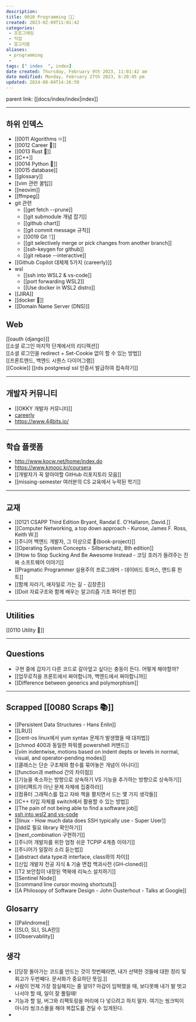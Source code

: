 ```yaml
---
description:
title: 0010 Programming 👩‍💻
created: 2023-02-09T11:01:42
categories: 
 - 프로그래밍
 - 직업
 - 알고리즘
aliases: 
 - programming
 - 
tags: [" index  ", index]
date created: Thursday, February 9th 2023, 11:01:42 am
date modified: Monday, February 27th 2023, 6:20:45 pm
updated: 2024-08-04T14:26:59
---
```


parent link: [[docs/index/index|index]]

---

## 하위 인덱스

- [[0011 Algorithms ♾️]]
- [[0012 Career 💼]]
- [[0013 Rust 🦀]]
- [[C++]]
- [[0014 Python 🐍]]
- [[0015 database]]
- [[glossary]]
- [[vim 관련 꿀팁]]
- [[neovim]]
- [[ffmpeg]]
- git 관련
	- [[get fetch --prune]]
	- [[git submodule 개념 잡기]]
	- [[github chart]]
	- [[git commit message 규칙]]
	- [[0019 Git ᛘ]]
	- [[git selectively merge or pick changes from another branch]]
	- [[ssh-keygen for github]]
	- [[git rebase --interactive]]
- [[Github Copilot 대체제 5가지 {careerly}]]
- wsl
	- [[ssh into WSL2 & vs-code]]
	- [[port forwarding WSL2]]
	- [[Use docker in WSL2 distro]]
- [[JIRA]]
- [[docker 🐳]]
- [[Domain Name Server (DNS)]]

## Web

[[oauth {django}]]  
[[소셜 로그인 마지막 단계에서의 리디렉션]]  
[[소셜 로그인을 redirect + Set-Cookie 없이 할 수 있는 방법]]  
[[프론트엔드, 백엔드 시퀀스 다이어그램]]  
[[Cookie]]
[[rds postgresql ssl 인증서 발급하여 접속하기]]

---

## 개발자 커뮤니티

- [[OKKY 개발자 커뮤니티]]
- [careerly](https://careerly.co.kr/home)
- <https://www.44bits.io/>

___

## 학습 플랫폼

- <http://www.kocw.net/home/index.do>
- <https://www.kmooc.kr/coursera>
- [[개발자가 꼭 알아야할 GitHub 리포지토리 모음]]
- [[missing-semester 여러분의 CS 교육에서 누락된 학기]]
---

## 교재

- [[0121 CSAPP Third Edition Bryant, Randal E. O'Hallaron, David.]]
- [[Computer Networking, a top down approach - Kurose, James F. Ross, Keith W.]]
- [[주니어 백엔드 개발자, 그 이상으로 🚀{book-project}]]
- [[Operating System Concepts - Silberschatz, 8th edition]]
- [[How to Stop Sucking And Be Awesome Instead - 코딩 호러가 들려주는 진짜 소프트웨어 이야기]]
- [[Pragmatic Programmer 실용주의 프로그래머 - 데이비드 토머스, 앤드류 헌트]]
- [[함께 자라기, 애자일로 가는 길 - 김창준]]
- [[Doit 자료구조와 함께 배우는 알고리즘 기초 파이썬 편]]

___

## Utilities

[[0110 Utility 🔧]]

---

## Questions

- 구현 중에 갑자기 다른 코드로 갈아엎고 싶다는 충동이 든다. 어떻게 해야할까?
- [[업무로직을 프론트에서 짜야합니까, 백엔드에서 짜야합니까]]
- [[Difference between generics and polymorphism]]


___

## Scrapped [[0080 Scraps 📚]]

- [[Persistent Data Structures - Hans Enlin]]
- [[LRU]]
- [[cent-os linux에서 yum syntax 문제가 발생했을 때 대처법]]
- [[chmod 400과 동일한 파워셸 powershell 커맨드]]
- [[vim indentwise, motions based on indent depts or levels in normal, visual, and operator-pending modes]]
- [[클래스는 단순 구조체와 함수를 묶어놓은 개념이 아니다]]
- [[function과 method 간의 차이점]]
- [[기능을 축소하는 방향으로 상속하기 VS 기능을 추가하는 방향으로 상속하기]]
- [[아티팩트가 아닌 문제 자체에 집중하라]]
- [[컴퓨터 그래픽스를 접고 자바 책을 펼치면서 드는 몇 가지 생각들]]
- [[C++ 타입 자체를 switch에서 활용할 수 있는 방법]]
- [[The pain of not being able to find a software job]]
- [ssh into wsl2 and vs-code](https://choiwheatley.notion.site/ssh-into-WSL2-vs-code-2ec34ba971e74e9a8bfa7508470cc5db)
- [[linux - How much data does SSH typically use - Super User]]
- [[ldd로 필요 library 확인하기]]
- [[next_combination 구현하기]]
- [[주니어 개발자를 위한 엄청 쉬운 TCPIP 4계층 이야기]]
- [[주니어가 일잘러 소리 듣는법]]
- [[abstract data type과 interface, class와의 차이]]
- [[신입 개발자 전공 지식 & 기술 면접 백과사전 {GH-cloned}]]
- [[T2 보안칩이 내장된 맥북에 리눅스 설치하기]]
- [[Sentinel Node]]
- [[command line cursor moving shortcuts]]
- [[A Philosopy of Software Design - John Ousterhout - Talks at Google]]

## Glosarry

- [[Palindrome]]
- [[SLO, SLI, SLA란]]
- [[Observability]]

## 생각

- [[당장 돌아가는 코드를 만드는 것이 첫번째라면, 내가 선택한 것들에 대한 정리 및 회고가 두번째다. 문서화가 중요하단 뜻임.]]
- 사람이 언제 가장 절실해지는 줄 알아? 마감이 임박했을 때, 보다못해 내가 발 벗고 나서야 할 때, 일이 잘 풀릴때!
- 기능과 할 일, 버그와 리팩토링을 머리에 다 넣으려고 하지 말자. 여기는 씽크빅이 아니라 씽크스몰을 해야 복잡도를 견딜 수 있게된다.
- 
